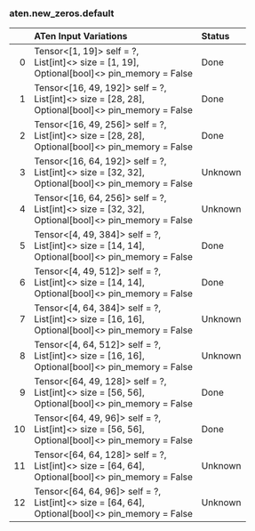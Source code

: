 ### aten.new_zeros.default
|    | ATen Input Variations                                                                                  | Status   |
|---:|:-------------------------------------------------------------------------------------------------------|:---------|
|  0 | Tensor<[1, 19]> self = ?,<br>List[int]<> size = [1, 19],<br>Optional[bool]<> pin_memory = False        | Done     |
|  1 | Tensor<[16, 49, 192]> self = ?,<br>List[int]<> size = [28, 28],<br>Optional[bool]<> pin_memory = False | Done     |
|  2 | Tensor<[16, 49, 256]> self = ?,<br>List[int]<> size = [28, 28],<br>Optional[bool]<> pin_memory = False | Done     |
|  3 | Tensor<[16, 64, 192]> self = ?,<br>List[int]<> size = [32, 32],<br>Optional[bool]<> pin_memory = False | Unknown  |
|  4 | Tensor<[16, 64, 256]> self = ?,<br>List[int]<> size = [32, 32],<br>Optional[bool]<> pin_memory = False | Unknown  |
|  5 | Tensor<[4, 49, 384]> self = ?,<br>List[int]<> size = [14, 14],<br>Optional[bool]<> pin_memory = False  | Done     |
|  6 | Tensor<[4, 49, 512]> self = ?,<br>List[int]<> size = [14, 14],<br>Optional[bool]<> pin_memory = False  | Done     |
|  7 | Tensor<[4, 64, 384]> self = ?,<br>List[int]<> size = [16, 16],<br>Optional[bool]<> pin_memory = False  | Unknown  |
|  8 | Tensor<[4, 64, 512]> self = ?,<br>List[int]<> size = [16, 16],<br>Optional[bool]<> pin_memory = False  | Unknown  |
|  9 | Tensor<[64, 49, 128]> self = ?,<br>List[int]<> size = [56, 56],<br>Optional[bool]<> pin_memory = False | Done     |
| 10 | Tensor<[64, 49, 96]> self = ?,<br>List[int]<> size = [56, 56],<br>Optional[bool]<> pin_memory = False  | Done     |
| 11 | Tensor<[64, 64, 128]> self = ?,<br>List[int]<> size = [64, 64],<br>Optional[bool]<> pin_memory = False | Unknown  |
| 12 | Tensor<[64, 64, 96]> self = ?,<br>List[int]<> size = [64, 64],<br>Optional[bool]<> pin_memory = False  | Unknown  |

